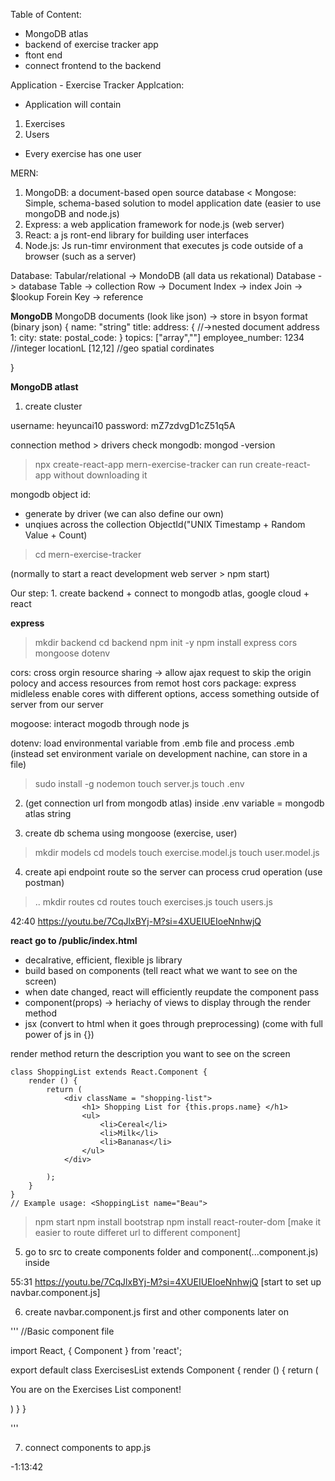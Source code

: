 Table of Content:

- MongoDB atlas
- backend of exercise tracker app
- ftont end
- connect frontend to the backend

Application - Exercise Tracker Applcation:
- Application will contain
1. Exercises
2. Users
- Every exercise has one user

MERN:
1. MongoDB: a document-based open source database
< Mongose: Simple, schema-based solution to model application date (easier to use mongoDB and node.js)
2. Express: a web application framework for node.js (web server)
3. React: a js ront-end library for building user interfaces
4. Node.js: Js run-timr environment that executes js code outside of a browser (such as a server)


Database:
Tabular/relational -> MondoDB (all data us rekational)
Database -> database
Table -> collection
Row -> Document
Index -> index
Join -> $lookup
Forein Key -> reference


**MongoDB**
MongoDB documents (look like json) -> store in bsyon format (binary json)
{
    name: "string"
    title:
    address: { //->nested document
        address 1:
        city:
        state:
        postal_code:
    }
    topics: ["array",""]
    employee_number: 1234 //integer
    locationL [12,12] //geo spatial cordinates

}

**MongoDB atlast**
1. create cluster

username: heyuncai10
password: mZ7zdvgD1cZ51q5A

connection method > drivers
check mongodb:  mongod -version


> npx create-react-app mern-exercise-tracker
can run create-react-app without downloading it

mongodb object id:
- generate by driver (we can also define our own)
- unqiues across the collection
ObjectId("UNIX Timestamp + Random Value + Count)

> cd mern-exercise-tracker

(normally to start a react development web server > npm start)

Our step: 1. create backend + connect to mongodb atlas, google cloud + react

**express**
>mkdir backend 
>cd backend
> npm init -y
> npm install express cors mongoose dotenv

cors: cross orgin resource sharing -> allow ajax request to skip the origin polocy and access resources from remot host
cors package: express midleless enable cores with different options, access something outside of server from our server

mogoose: interact mogodb through node js

dotenv: load environmental variable from .emb file and process .emb (instead set environment variale on development nachine, can store in a file)


> sudo install -g nodemon 
> touch server.js
> touch .env

2. (get connection url from mongodb atlas)
inside .env variable = mongodb atlas string

3. create db schema using mongoose (exercise, user)

> mkdir models
> cd models
> touch exercise.model.js
> touch user.model.js

4. create api endpoint route so the server can process crud operation (use postman)
> ..
> mkdir routes
>cd routes
> touch exercises.js
> touch users.js

42:40 https://youtu.be/7CqJlxBYj-M?si=4XUEIUEIoeNnhwjQ



**react**
**go to /public/index.html**
- decalrative, efficient, flexible js library
- build based on components (tell react what we want to see on the screen)
- when date changed, react will efficiently reupdate the component pass
- component(props) -> heriachy of views to display through the render method
- jsx (convert to html when it goes through preprocessing) (come with full power of js in {})

render method return the description you want to see on the screen
```
class ShoppingList extends React.Component {
    render () {
        return (
            <div className = "shopping-list">
                <h1> Shopping List for {this.props.name} </h1>
                <ul>
                    <li>Cereal</li>
                    <li>Milk</li>
                    <li>Bananas</li>
                </ul>
            </div>
        
        );
    }
}
// Example usage: <ShoppingList name="Beau">
```


> npm start
> npm install bootstrap
> npm install react-router-dom [make it easier to route differet url to different component]

5. go to src to create components folder and component(...component.js) inside

55:31 https://youtu.be/7CqJlxBYj-M?si=4XUEIUEIoeNnhwjQ [start to set up navbar.component.js]


6. create navbar.component.js first and other components later on

'''
//Basic component file


import React, { Component } from 'react';

export default class ExercisesList extends Component {
    render () {
        return (
            <div>
                <p>You are on the Exercises List component!</p>
            </div>
        )
    }
}

'''

7. connect components to app.js

-1:13:42